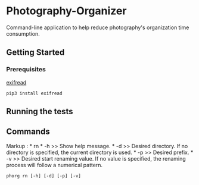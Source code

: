 # Photography-Organizer
Command-line application to help reduce photography's organization time consumption.

## Getting Started

### Prerequisites
[exifread](https://github.com/ianare/exif-py)
```
pip3 install exifread
```

## Running the tests

## Commands
Markup : * rn
           * -h >> Show help message.
           * -d >> Desired directory. If no directory is specified, the current directory is used.
           * -p >> Desired prefix.
           * -v >> Desired start renaming value. If no value is specified, the renaming process will follow a numerical pattern.
```
phorg rn [-h] [-d] [-p] [-v]
```


